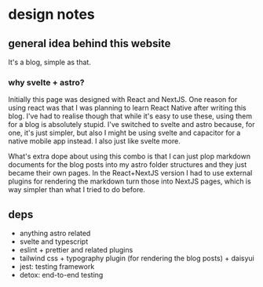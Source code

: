 # design notes

## general idea behind this website

It's a blog, simple as that.

### why svelte + astro?

Initially this page was designed with React and NextJS.
One reason for using react was that I was planning to learn React Native after writing this blog.
I've had to realise though that while it's easy to use these, using them for a blog is absolutely stupid.
I've switched to svelte and astro because, for one, it's just simpler, but also I might be using
svelte and capacitor for a native mobile app instead.
I also just like svelte more.

What's extra dope about using this combo is that I can just plop markdown documents for the blog
posts into my astro folder structures and they just became their own pages.
In the React+NextJS version I had to use external plugins for rendering the markdown turn those into
NextJS pages, which is way simpler than what I tried to do before.

## deps

- anything astro related
- svelte and typescript
- eslint + prettier and related plugins
- tailwind css + typography plugin (for rendering the blog posts) + daisyui
- jest: testing framework
- detox: end-to-end testing

